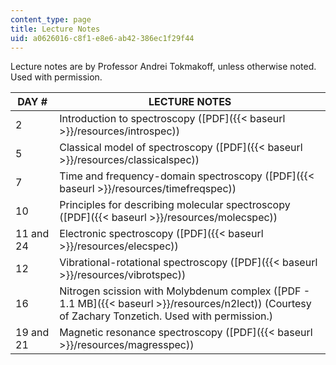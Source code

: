 ```yaml
---
content_type: page
title: Lecture Notes
uid: a0626016-c8f1-e8e6-ab42-386ec1f29f44
---
```


Lecture notes are by Professor Andrei Tokmakoff, unless otherwise noted. Used with permission.

| DAY # | LECTURE NOTES |
| --- | --- |
| 2 | Introduction to spectroscopy ([PDF]({{< baseurl >}}/resources/introspec)) |
| 5 | Classical model of spectroscopy ([PDF]({{< baseurl >}}/resources/classicalspec)) |
| 7 | Time and frequency-domain spectroscopy ([PDF]({{< baseurl >}}/resources/timefreqspec)) |
| 10 | Principles for describing molecular spectroscopy ([PDF]({{< baseurl >}}/resources/molecspec)) |
| 11 and 24 | Electronic spectroscopy ([PDF]({{< baseurl >}}/resources/elecspec)) |
| 12 | Vibrational-rotational spectroscopy ([PDF]({{< baseurl >}}/resources/vibrotspec)) |
| 16 | Nitrogen scission with Molybdenum complex ([PDF - 1.1 MB]({{< baseurl >}}/resources/n2lect)) (Courtesy of Zachary Tonzetich. Used with permission.) |
| 19 and 21 | Magnetic resonance spectroscopy ([PDF]({{< baseurl >}}/resources/magresspec))